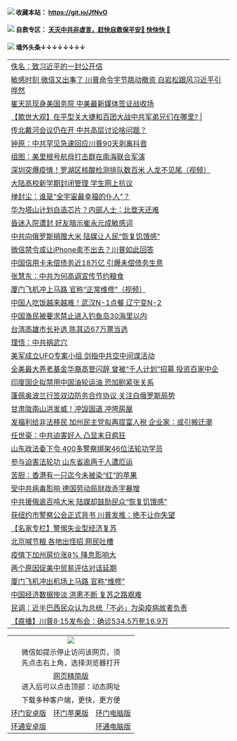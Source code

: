  #### <img src="https://img.icons8.com/color/48/000000/check-all.png"/> 收藏本站： https://git.io/JfNvO 

 #### <img src="https://img.icons8.com/color/48/000000/check-all.png"/> 自救专区： [天灭中共非虚言，赶快自救保平安🍎 快快快 📩](https://github.com/pwgy/td/blob/master/README.md)

 #### <img src="https://img.icons8.com/color/48/000000/check-all.png"/> 墙外头条↓↓↓↓↓↓↓↓ 
<table>  


<tr><td colspan="2" align="left"><a href="https://dwkts8awlbkd7.cloudfront.net/?name=c1212336&key=jdhvxawhshihitwk&from=gy1">佚名：致习近平的一封公开信</a></td></tr>
<tr><td colspan="2" align="left"><a href="https://dwkts8awlbkd7.cloudfront.net/?name=c1212307&key=jdhvxawhshihitwk&from=gy1">敏感时刻 微信又出事了 川普命令字节跳动撤资 白岩松跟风习近平引哗然</a></td></tr>
<tr><td colspan="2" align="left"><a href="https://dwkts8awlbkd7.cloudfront.net/?name=c1212343&key=jdhvxawhshihitwk&from=gy1">崔天凯现身美国务院 中美最新媒体签证战收场</a></td></tr>
<tr><td colspan="2" align="left"><a href="https://dwkts8awlbkd7.cloudfront.net/?name=c1212335&key=jdhvxawhshihitwk&from=gy1">【欺世大观】在平型关大捷和百团大战中共军弟兄们在哪里? |</a></td></tr>
<tr><td colspan="2" align="left"><a href="https://dwkts8awlbkd7.cloudfront.net/?name=c1212305&key=jdhvxawhshihitwk&from=gy1">传北戴河会议仍在开 中共高层讨论啥问题？</a></td></tr>
<tr><td colspan="2" align="left"><a href="https://dwkts8awlbkd7.cloudfront.net/?name=c1212310&key=jdhvxawhshihitwk&from=gy1">钟原：中共罕见急速回应川普90天剥离抖音</a></td></tr>
<tr><td colspan="2" align="left"><a href="https://dwkts8awlbkd7.cloudfront.net/?name=c1212304&key=jdhvxawhshihitwk&from=gy1">组图：美里根号航母打击群在南海联合军演</a></td></tr>
<tr><td colspan="2" align="left"><a href="https://dwkts8awlbkd7.cloudfront.net/?name=c1212345&key=jdhvxawhshihitwk&from=gy1">深圳突爆疫情！罗湖区核酸检测排队数百米  人龙不见尾（视频）</a></td></tr>
<tr><td colspan="2" align="left"><a href="https://dwkts8awlbkd7.cloudfront.net/?name=c1212303&key=jdhvxawhshihitwk&from=gy1">大陆高校新学期封闭管理 学生网上抗议</a></td></tr>
<tr><td colspan="2" align="left"><a href="https://dwkts8awlbkd7.cloudfront.net/?name=c1212344&key=jdhvxawhshihitwk&from=gy1">掸封尘：谁是“全宇宙最幸福的仆人”？</a></td></tr>
<tr><td colspan="2" align="left"><a href="https://dwkts8awlbkd7.cloudfront.net/?name=c1212333&key=jdhvxawhshihitwk&from=gy1">华为塔山计划自造芯片？内部人士：比登天还难</a></td></tr>
<tr><td colspan="2" align="left"><a href="https://dwkts8awlbkd7.cloudfront.net/?name=c1212314&key=jdhvxawhshihitwk&from=gy1">昏迷入院遭封 好友暗示崔永元成敏感词</a></td></tr>
<tr><td colspan="2" align="left"><a href="https://dwkts8awlbkd7.cloudfront.net/?name=c1212338&key=jdhvxawhshihitwk&from=gy1">中共向俄罗斯捐赠大米 陆媒让人民“恢复饥饿感”</a></td></tr>
<tr><td colspan="2" align="left"><a href="https://dwkts8awlbkd7.cloudfront.net/?name=c1212342&key=jdhvxawhshihitwk&from=gy1">微信禁令或让iPhone卖不出去？川普如此回答</a></td></tr>
<tr><td colspan="2" align="left"><a href="https://dwkts8awlbkd7.cloudfront.net/?name=c1212329&key=jdhvxawhshihitwk&from=gy1">中国信用卡未偿债务近18万亿 引爆未偿债务生意</a></td></tr>
<tr><td colspan="2" align="left"><a href="https://dwkts8awlbkd7.cloudfront.net/?name=c1212331&key=jdhvxawhshihitwk&from=gy1">张慧东：中共为何高调宣传节约粮食</a></td></tr>
<tr><td colspan="2" align="left"><a href="https://dwkts8awlbkd7.cloudfront.net/?name=c1212318&key=jdhvxawhshihitwk&from=gy1">厦门飞机冲上马路 官称“正常维修”（视频）</a></td></tr>
<tr><td colspan="2" align="left"><a href="https://dwkts8awlbkd7.cloudfront.net/?name=c1212326&key=jdhvxawhshihitwk&from=gy1">中国人吃饭越来越难！武汉N-1点餐 辽宁变N-2</a></td></tr>
<tr><td colspan="2" align="left"><a href="https://dwkts8awlbkd7.cloudfront.net/?name=c1212312&key=jdhvxawhshihitwk&from=gy1">中国渔民被要求禁止进入钓鱼岛30海里以内</a></td></tr>
<tr><td colspan="2" align="left"><a href="https://dwkts8awlbkd7.cloudfront.net/?name=c1212313&key=jdhvxawhshihitwk&from=gy1">台湾高雄市长补选 陈其迈67万票当选</a></td></tr>
<tr><td colspan="2" align="left"><a href="https://dwkts8awlbkd7.cloudfront.net/?name=c1212332&key=jdhvxawhshihitwk&from=gy1">理悟：中共祸武穴</a></td></tr>
<tr><td colspan="2" align="left"><a href="https://dwkts8awlbkd7.cloudfront.net/?name=c1212311&key=jdhvxawhshihitwk&from=gy1">美军成立UFO专案小组 剑指中共空中间谍活动</a></td></tr>
<tr><td colspan="2" align="left"><a href="https://dwkts8awlbkd7.cloudfront.net/?name=c1212315&key=jdhvxawhshihitwk&from=gy1">全美最大养老基金华裔高管闪辞 曾被“千人计划”招募 投资百家中企</a></td></tr>
<tr><td colspan="2" align="left"><a href="https://dwkts8awlbkd7.cloudfront.net/?name=c1212346&key=jdhvxawhshihitwk&from=gy1">印度国企拟禁用中国油轮运油 恐加剧紧张关系</a></td></tr>
<tr><td colspan="2" align="left"><a href="https://dwkts8awlbkd7.cloudfront.net/?name=c1212328&key=jdhvxawhshihitwk&from=gy1">蓬佩奥波兰行签双边防务合作协议 关注白俄罗斯局势</a></td></tr>
<tr><td colspan="2" align="left"><a href="https://dwkts8awlbkd7.cloudfront.net/?name=c1212327&key=jdhvxawhshihitwk&from=gy1">甘肃陇南山洪发威！冲毁国道 冲垮房屋</a></td></tr>
<tr><td colspan="2" align="left"><a href="https://dwkts8awlbkd7.cloudfront.net/?name=c1212339&key=jdhvxawhshihitwk&from=gy1">发福利给非法移民 加州民主党拟再提富人税 企业家：或引搬迁潮</a></td></tr>
<tr><td colspan="2" align="left"><a href="https://dwkts8awlbkd7.cloudfront.net/?name=c1212319&key=jdhvxawhshihitwk&from=gy1">任世豪：中共迫害好人 凸显末日疯狂</a></td></tr>
<tr><td colspan="2" align="left"><a href="https://dwkts8awlbkd7.cloudfront.net/?name=c1212330&key=jdhvxawhshihitwk&from=gy1">山东政法委下令 400多警察绑架46位法轮功学员</a></td></tr>
<tr><td colspan="2" align="left"><a href="https://dwkts8awlbkd7.cloudfront.net/?name=c1212306&key=jdhvxawhshihitwk&from=gy1">参与迫害法轮功 山东省逾两千人遭厄运</a></td></tr>
<tr><td colspan="2" align="left"><a href="https://dwkts8awlbkd7.cloudfront.net/?name=c1212321&key=jdhvxawhshihitwk&from=gy1">苦胆：香港有一只迄今未被染“红”的苹果</a></td></tr>
<tr><td colspan="2" align="left"><a href="https://dwkts8awlbkd7.cloudfront.net/?name=c1212347&key=jdhvxawhshihitwk&from=gy1">受中共病毒影响 德国劳动局财政赤字暴增</a></td></tr>
<tr><td colspan="2" align="left"><a href="https://dwkts8awlbkd7.cloudfront.net/?name=c1212320&key=jdhvxawhshihitwk&from=gy1">中共援俄逾百吨大米 陆媒却鼓励民众“恢复饥饿感”</a></td></tr>
<tr><td colspan="2" align="left"><a href="https://dwkts8awlbkd7.cloudfront.net/?name=c1212322&key=jdhvxawhshihitwk&from=gy1">获纽约市警察公会正式背书 川普发推：绝不让你失望</a></td></tr>
<tr><td colspan="2" align="left"><a href="https://dwkts8awlbkd7.cloudfront.net/?name=c1212309&key=jdhvxawhshihitwk&from=gy1">【名家专栏】警惕失业型经济复苏</a></td></tr>
<tr><td colspan="2" align="left"><a href="https://dwkts8awlbkd7.cloudfront.net/?name=c1212323&key=jdhvxawhshihitwk&from=gy1">北京喊节粮 各地出怪招 网民吐槽</a></td></tr>
<tr><td colspan="2" align="left"><a href="https://dwkts8awlbkd7.cloudfront.net/?name=c1212325&key=jdhvxawhshihitwk&from=gy1">疫情下加州房价涨8% 降息影响大</a></td></tr>
<tr><td colspan="2" align="left"><a href="https://dwkts8awlbkd7.cloudfront.net/?name=c1212317&key=jdhvxawhshihitwk&from=gy1">两个原因促美中贸易评估对话延期</a></td></tr>
<tr><td colspan="2" align="left"><a href="https://dwkts8awlbkd7.cloudfront.net/?name=c1212337&key=jdhvxawhshihitwk&from=gy1">厦门飞机冲出机场上马路 官称“维修”</a></td></tr>
<tr><td colspan="2" align="left"><a href="https://dwkts8awlbkd7.cloudfront.net/?name=c1212316&key=jdhvxawhshihitwk&from=gy1">中国经济数据惨淡 洪患不断 复苏之路艰难</a></td></tr>
<tr><td colspan="2" align="left"><a href="https://dwkts8awlbkd7.cloudfront.net/?name=c1212324&key=jdhvxawhshihitwk&from=gy1">民调：近半巴西民众认为总统「不必」为染疫病故者负责</a></td></tr>
<tr><td colspan="2" align="left"><a href="https://dwkts8awlbkd7.cloudfront.net/?name=c1212351&key=jdhvxawhshihitwk&from=gy1">【直播】川普8·15发布会：确诊534.5万死16.9万</a></td></tr>

  </table>
  
  <table>
  <tr>
    <td colspan="3" align="center"><img src="https://cdn.jsdelivr.net/gh/opipe/up/oGate65.jpg"/></td>
  </tr>
  <tr>
    <td colspan="3" align="center">微信如提示停止访问该网页，须<br/>先点击右上角，选择浏览器打开</td>
  <tr>
  <tr>
    <td colspan="3" align="center"><a href="https://gitcdn.xyz/cdn/otiny/up/master/show005.htm">网页精简版</a><br/>进入后可以点击顶部：动态网址</td>
  </tr>
  <tr>
    <td colspan="3" align="center">下载多种客户端，更快，更方便</td>
  <tr>
  <tr>
    <td align="center"><a href="https://cdn.jsdelivr.net/gh/opipe/up/oGatea.apk">环门安卓版</a></td>
    <td align="center"><a href="https://x.co/odisk">环门苹果版</a></td>
    <td align="center"><a href="https://cdn.jsdelivr.net/gh/opipe/up/oGate.zip">环门电脑版</a></td>
  </tr>
  <tr>
    <td align="center"><a href="https://cdn.jsdelivr.net/gh/opipe/up/oPipe.apk">环通安卓版</a></td>
    <td align="center"></td>
    <td align="center"><a href="https://raw.githubusercontent.com/opipe/up/master/oPipe.zip">环通电脑版</a></td>
  </tr>
  
</table>
